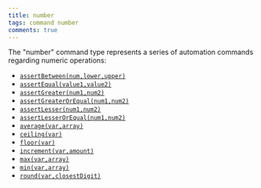 ```yaml
---
title: number
tags: command number
comments: true
---
```



The "number" command type represents a series of automation commands regarding numeric operations:

- [`assertBetween(num,lower,upper)`](assertBetween(num,lower,upper))
- [`assertEqual(value1,value2)`](assertEqual(value1,value2))
- [`assertGreater(num1,num2)`](assertGreater(num1,num2))
- [`assertGreaterOrEqual(num1,num2)`](assertGreaterOrEqual(num1,num2))
- [`assertLesser(num1,num2)`](assertLesser(num1,num2))
- [`assertLesserOrEqual(num1,num2)`](assertLesserOrEqual(num1,num2))
- [`average(var,array)`](average(var,array))
- [`ceiling(var)`](ceiling(var))
- [`floor(var)`](floor(var))
- [`increment(var,amount)`](increment(var,amount))
- [`max(var,array)`](max(var,array))
- [`min(var,array)`](min(var,array))
- [`round(var,closestDigit)`](round(var,closestDigit))

